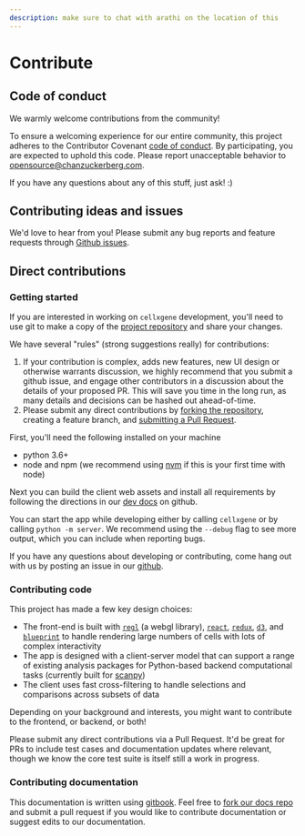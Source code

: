 ```yaml
---
description: make sure to chat with arathi on the location of this
---
```


# Contribute

## Code of conduct

We warmly welcome contributions from the community!

To ensure a welcoming experience for our entire community, this project adheres to the Contributor Covenant [code of conduct](https://github.com/chanzuckerberg/.github/tree/master/CODE_OF_CONDUCT.md). By participating, you are expected to uphold this code. Please report unacceptable behavior to [opensource@chanzuckerberg.com](mailto:opensource@chanzuckerberg.com).

If you have any questions about any of this stuff, just ask! :\)

## Contributing ideas and issues

We'd love to hear from you! Please submit any bug reports and feature requests through [Github issues](https://github.com/chanzuckerberg/cellxgene/issues).

## Direct contributions

### Getting started

If you are interested in working on `cellxgene` development, you'll need to use git to make a copy of the [project repository](https://help.github.com/en/github/collaborating-with-issues-and-pull-requests/working-with-forks) and share your changes.

We have several "rules" \(strong suggestions really\) for contributions:

1. If your contribution is complex, adds new features, new UI design or otherwise warrants discussion, we highly recommend that you submit a github issue, and engage other contributors in a discussion about the details of your proposed PR. This will save you time in the long run, as many details and decisions can be hashed out ahead-of-time.
2. Please submit any direct contributions by [forking the repository](https://help.github.com/en/github/collaborating-with-issues-and-pull-requests/working-with-forks), creating a feature branch, and [submitting a Pull Request](https://help.github.com/en/github/collaborating-with-issues-and-pull-requests/creating-a-pull-request).

First, you'll need the following installed on your machine

* python 3.6+
* node and npm \(we recommend using [nvm](https://github.com/creationix/nvm) if this is your first time with node\)

Next you can build the client web assets and install all requirements by following the directions in our [dev docs](https://github.com/chanzuckerberg/cellxgene/blob/main/dev_docs/developer_guidelines.md#server-dev) on github.

You can start the app while developing either by calling `cellxgene` or by calling `python -m server`. We recommend using the `--debug` flag to see more output, which you can include when reporting bugs.

If you have any questions about developing or contributing, come hang out with us by posting an issue in our [github](https://github.com/chanzuckerberg/cellxgene).

### Contributing code

This project has made a few key design choices:

* The front-end is built with [`regl`](https://github.com/regl-project/regl) \(a webgl library\), [`react`](https://reactjs.org/), [`redux`](https://redux.js.org/), [`d3`](https://github.com/d3/d3), and [`blueprint`](https://blueprintjs.com/docs/#core) to handle rendering large numbers of cells with lots of complex interactivity
* The app is designed with a client-server model that can support a range of existing analysis packages for Python-based backend computational tasks \(currently built for [scanpy](https://github.com/theislab/scanpy)\)
* The client uses fast cross-filtering to handle selections and comparisons across subsets of data

Depending on your background and interests, you might want to contribute to the frontend, or backend, or both!

Please submit any direct contributions via a Pull Request. It'd be great for PRs to include test cases and documentation updates where relevant, though we know the core test suite is itself still a work in progress.

### Contributing documentation

This documentation is written using [gitbook](https://www.gitbook.com/). Feel free to [fork our docs repo](https://github.com/chanzuckerberg/cellxgene-documentation) and submit a pull request if you would like to contribute documentation or suggest edits to our documentation.

